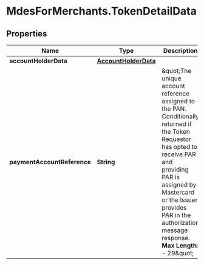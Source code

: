 # MdesForMerchants.TokenDetailData

## Properties

Name | Type | Description | Notes
------------ | ------------- | ------------- | -------------
**accountHolderData** | [**AccountHolderData**](AccountHolderData.md) |  | [optional] 
**paymentAccountReference** | **String** | \&quot;The unique account reference assigned to the PAN. Conditionally returned if the Token Requestor has opted to receive PAR and providing PAR is assigned by Mastercard or the Issuer provides PAR in the authorization message response.    __Max Length:__ - 29\&quot;  | [optional] 



